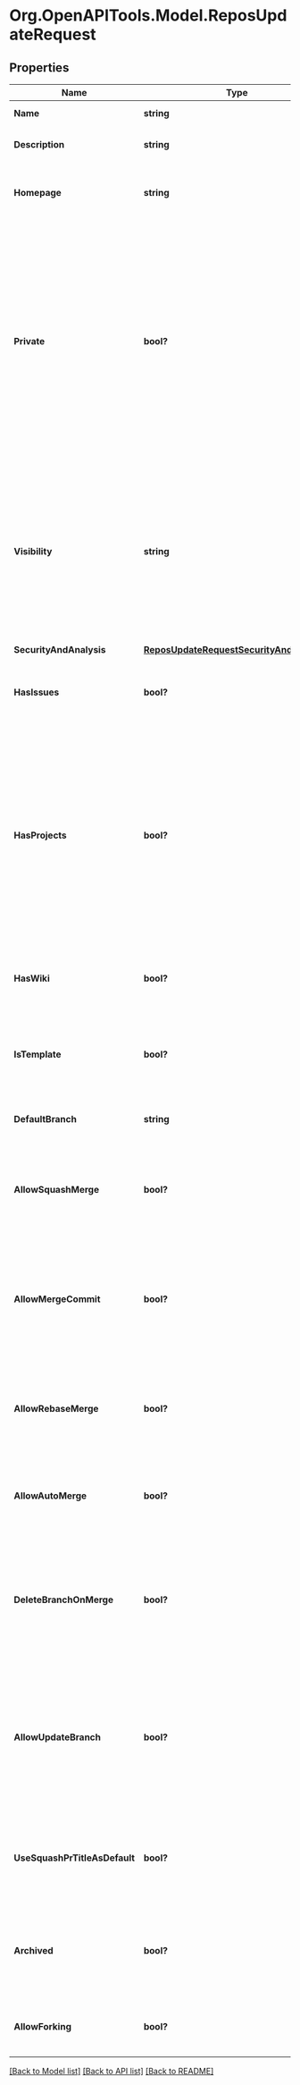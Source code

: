 # Org.OpenAPITools.Model.ReposUpdateRequest

## Properties

Name | Type | Description | Notes
------------ | ------------- | ------------- | -------------
**Name** | **string** | The name of the repository. | [optional] 
**Description** | **string** | A short description of the repository. | [optional] 
**Homepage** | **string** | A URL with more information about the repository. | [optional] 
**Private** | **bool?** | Either &#x60;true&#x60; to make the repository private or &#x60;false&#x60; to make it public. Default: &#x60;false&#x60;.   **Note**: You will get a &#x60;422&#x60; error if the organization restricts [changing repository visibility](https://docs.github.com/articles/repository-permission-levels-for-an-organization#changing-the-visibility-of-repositories) to organization owners and a non-owner tries to change the value of private. | [optional] [default to false]
**Visibility** | **string** | Can be &#x60;public&#x60; or &#x60;private&#x60;. If your organization is associated with an enterprise account using GitHub Enterprise Cloud or GitHub Enterprise Server 2.20+, &#x60;visibility&#x60; can also be &#x60;internal&#x60;.\&quot; | [optional] 
**SecurityAndAnalysis** | [**ReposUpdateRequestSecurityAndAnalysis**](ReposUpdateRequestSecurityAndAnalysis.md) |  | [optional] 
**HasIssues** | **bool?** | Either &#x60;true&#x60; to enable issues for this repository or &#x60;false&#x60; to disable them. | [optional] [default to true]
**HasProjects** | **bool?** | Either &#x60;true&#x60; to enable projects for this repository or &#x60;false&#x60; to disable them. **Note:** If you&#39;re creating a repository in an organization that has disabled repository projects, the default is &#x60;false&#x60;, and if you pass &#x60;true&#x60;, the API returns an error. | [optional] [default to true]
**HasWiki** | **bool?** | Either &#x60;true&#x60; to enable the wiki for this repository or &#x60;false&#x60; to disable it. | [optional] [default to true]
**IsTemplate** | **bool?** | Either &#x60;true&#x60; to make this repo available as a template repository or &#x60;false&#x60; to prevent it. | [optional] [default to false]
**DefaultBranch** | **string** | Updates the default branch for this repository. | [optional] 
**AllowSquashMerge** | **bool?** | Either &#x60;true&#x60; to allow squash-merging pull requests, or &#x60;false&#x60; to prevent squash-merging. | [optional] [default to true]
**AllowMergeCommit** | **bool?** | Either &#x60;true&#x60; to allow merging pull requests with a merge commit, or &#x60;false&#x60; to prevent merging pull requests with merge commits. | [optional] [default to true]
**AllowRebaseMerge** | **bool?** | Either &#x60;true&#x60; to allow rebase-merging pull requests, or &#x60;false&#x60; to prevent rebase-merging. | [optional] [default to true]
**AllowAutoMerge** | **bool?** | Either &#x60;true&#x60; to allow auto-merge on pull requests, or &#x60;false&#x60; to disallow auto-merge. | [optional] [default to false]
**DeleteBranchOnMerge** | **bool?** | Either &#x60;true&#x60; to allow automatically deleting head branches when pull requests are merged, or &#x60;false&#x60; to prevent automatic deletion. | [optional] [default to false]
**AllowUpdateBranch** | **bool?** | Either &#x60;true&#x60; to always allow a pull request head branch that is behind its base branch to be updated even if it is not required to be up to date before merging, or false otherwise. | [optional] [default to false]
**UseSquashPrTitleAsDefault** | **bool?** | Either &#x60;true&#x60; to allow squash-merge commits to use pull request title, or &#x60;false&#x60; to use commit message. | [optional] [default to false]
**Archived** | **bool?** | &#x60;true&#x60; to archive this repository. **Note**: You cannot unarchive repositories through the API. | [optional] [default to false]
**AllowForking** | **bool?** | Either &#x60;true&#x60; to allow private forks, or &#x60;false&#x60; to prevent private forks. | [optional] [default to false]

[[Back to Model list]](../README.md#documentation-for-models) [[Back to API list]](../README.md#documentation-for-api-endpoints) [[Back to README]](../README.md)

